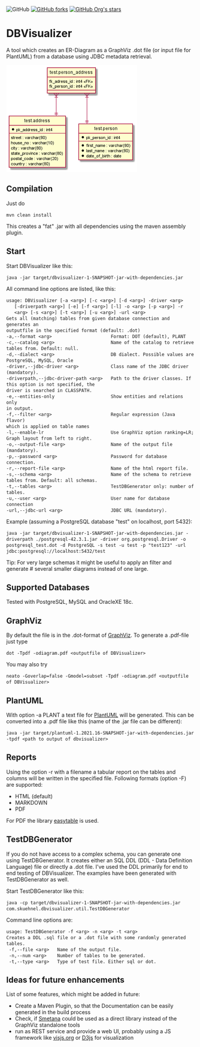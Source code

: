 ![GitHub](https://img.shields.io/github/license/eska-muc/dbvisualizer.svg)
[![GitHub forks](https://img.shields.io/github/forks/eska-muc/dbvisualizer)](https://github.com/eska-muc/dbvisualizer/network)
[![GitHub Org's stars](https://img.shields.io/github/stars/eska-muc/dbvisualizer)](https://github.com/eska-muc/dbvisualizer/stargazers)
# DBVisualizer
A tool which creates an ER-Diagram as a GraphViz .dot file (or input file for PlantUML) from a database using JDBC metadata retrieval.

![Example (generated with PlantUML)](https://github.com/eska-muc/dbvisualizer/blob/master/com.skuehnel.dbvisualizer/example/postgresql_test.png)

## Compilation

Just do

    mvn clean install
    
This creates a "fat" .jar with all dependencies using the maven assembly plugin.

## Start

Start DBVisualizer like this:

    java -jar target/dbvisualizer-1-SNAPSHOT-jar-with-dependencies.jar

All command line options are listed, like this:

    usage: DBVisualizer [-a <arg>] [-c <arg>] [-d <arg>] -driver <arg>
       [-driverpath <arg>] [-e] [-f <arg>] [-l] -o <arg> [-p <arg>] -r
       <arg> [-s <arg>] [-t <arg>] [-u <arg>] -url <arg>
    Gets all (matching) tables from given database connection and generates an
    outputfile in the specified format (default: .dot)
    -a,--format <arg>                      Format: DOT (default), PLANT
    -c,--catalog <arg>                     Name of the catalog to retrieve
    tables from. Default: null.
    -d,--dialect <arg>                     DB dialect. Possible values are
    PostgreSQL, MySQL, Oracle
    -driver,--jdbc-driver <arg>            Class name of the JDBC driver
    (mandatory).
    -driverpath,--jdbc-driver-path <arg>   Path to the driver classes. If
    this option is not specified, the
    driver is searched in CLASSPATH.
    -e,--entities-only                     Show entities and relations only
    in output.
    -f,--filter <arg>                      Regular expression (Java flavor)
    which is applied on table names
    -l,--enable-lr                         Use GraphViz option ranking=LR;
    Graph layout from left to right.
    -o,--output-file <arg>                 Name of the output file
    (mandatory).
    -p,--password <arg>                    Password for database connection.
    -r,--report-file <arg>                 Name of the html report file.
    -s,--schema <arg>                      Name of the schema to retrieve
    tables from. Default: all schemas.
    -t,--tables <arg>                      TestDBGenerator only: number of
    tables.
    -u,--user <arg>                        User name for database connection
    -url,--jdbc-url <arg>                  JDBC URL (mandatory).

Example (assuming a PostgreSQL database "test" on localhost, port 5432):
    
    java -jar target/dbvisualizer-1-SNAPSHOT-jar-with-dependencies.jar -driverpath ./postgresql-42.3.1.jar -driver org.postgresql.Driver -o postgresql_test.dot -d PostgreSQL -s test -u test -p "test123" -url jdbc:postgresql://localhost:5432/test 

Tip: For very large schemas it might be useful to apply an filter and generate #
several smaller diagrams instead of one large.

## Supported Databases

Tested with PostgreSQL, MySQL and OracleXE 18c.

## GraphViz

By default the file is in the .dot-format of [GraphViz](http://www.graphviz.org). To generate a .pdf-file just type
   
    dot -Tpdf -odiagram.pdf <outputfile of DBVisualizer> 

You may also try

    neato -Goverlap=false -Gmodel=subset -Tpdf -odiagram.pdf <outputfile of DBVisualizer> 

## PlantUML

With option -a PLANT a text file for [PlantUML](https://plantuml.com/ie-diagram) will be generated.
This can be converted into a .pdf file like this (name of the .jar file can be different):

    java -jar target/plantuml-1.2021.16-SNAPSHOT-jar-with-dependencies.jar -tpdf <path to output of dbvisualizer>

## Reports

Using the option -r with a filename a tabular report on the tables and columns will be written in the specified file.
Following formats (option -F) are supported:
* HTML (default)
* MARKDOWN
* PDF

For PDF the library [easytable](https://github.com/vandeseer/easytable) is used.

## TestDBGenerator

If you do not have access to a complex schema, you can generate one using TestDBGenerator.
It creates either an SQL DDL (DDL - Data Definition Language) file or directly a .dot file.
I've used the DDL primarily for end to end testing of DBVisualizer.  The examples have been 
generated with TestDBGenerator as well.

Start TestDBGenerator like this:

    java -cp target/dbvisualizer-1-SNAPSHOT-jar-with-dependencies.jar com.skuehnel.dbvisualizer.util.TestDBGenerator
    
Command line options are:

    usage: TestDBGenerator -f <arg> -n <arg> -t <arg>
    Creates a DDL .sql file or a .dot file with some randomly generated
    tables.
     -f,--file <arg>   Name of the output file.
     -n,--num <arg>    Number of tables to be generated.
     -t,--type <arg>   Type of test file. Either sql or dot.
     
## Ideas for future enhancements

List of some features, which might be added in future:

* Create a Maven Plugin, so that the Documentation can be easily generated in the build process
* Check, if [Smetana](https://github.com/plantuml/smetana) could be used as a direct library instead of the GraphViz standalone tools
* run as REST service and provide a web UI, probably using a JS framework like [visjs.org](http://visjs.org/) or [D3js](https://d3js.org/) for visualization 

